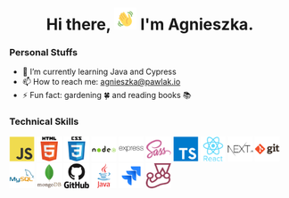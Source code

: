 <h1 align="center">
  Hi there,
    <img src="wave.gif"
         alt="Wawing hand"
         height="40"
         width"40" />
  I'm Agnieszka.
  </h1>

### Personal Stuffs
* 🌱 I’m currently learning Java and Cypress
* 📫 How to reach me: agnieszka@pawlak.io
* ⚡ Fun fact: gardening 🍀 and reading books 📚

### Technical Skills
<div display="flex" flex-wrap:"wrap" gap="12" background="#F0F8FF">
<img src="https://github.com/devicons/devicon/blob/master/icons/javascript/javascript-original.svg" alt="javascript" width="45" height="45" />
<img src="https://github.com/devicons/devicon/blob/master/icons/html5/html5-original-wordmark.svg" alt="html" width="45" height="45" />
<img src="https://github.com/devicons/devicon/blob/master/icons/css3/css3-original-wordmark.svg" alt="css" width="45" height="45" />
<img src="https://github.com/devicons/devicon/blob/master/icons/nodejs/nodejs-original-wordmark.svg" alt="node" width="45" height="45" ba />
<img src="https://github.com/devicons/devicon/blob/master/icons/express/express-original-wordmark.svg" alt="express" width="45" height="45" />

<img src="https://github.com/devicons/devicon/blob/master/icons/sass/sass-original.svg" alt="sass" width="45" height="45" />
<img src="https://github.com/devicons/devicon/blob/master/icons/typescript/typescript-original.svg" alt="typescript" width="45" height="45" />
<img src="https://github.com/devicons/devicon/blob/master/icons/react/react-original-wordmark.svg" alt="react" width="45" height="45" />
<img src="https://github.com/devicons/devicon/blob/master/icons/nextjs/nextjs-original-wordmark.svg" alt="next" width="45" height="45" />

<img src="https://github.com/devicons/devicon/blob/master/icons/git/git-original-wordmark.svg" alt="git" width="45" height="45" />
<img src="https://github.com/devicons/devicon/blob/master/icons/mysql/mysql-original-wordmark.svg" alt="mysql" width="45" height="45" />
<img src="https://github.com/devicons/devicon/blob/master/icons/mongodb/mongodb-original-wordmark.svg" alt="mongodb" width="45" height="45" />
<img src="https://github.com/devicons/devicon/blob/master/icons/github/github-original-wordmark.svg" alt="github" width="45" height="45" />

<img src="https://github.com/devicons/devicon/blob/master/icons/java/java-original-wordmark.svg" alt="java" width="45" height="45" />
<img src="https://github.com/devicons/devicon/blob/master/icons/jira/jira-original.svg" alt="jira" width="45" height="45" />
<img src="https://github.com/devicons/devicon/blob/master/icons/jest/jest-plain.svg" alt="jest" width="45" height="45" />
 </div>









